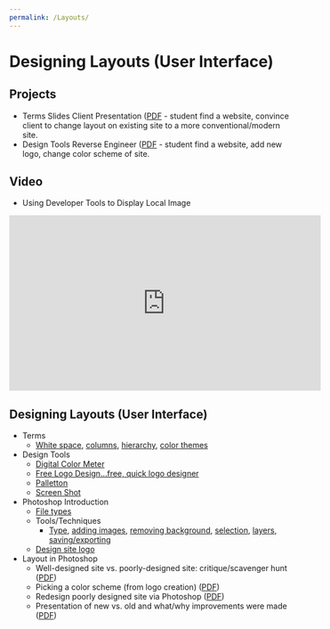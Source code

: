 ```yaml
---
permalink: /Layouts/
---
```

# Designing Layouts (User Interface)

## Projects
- Terms Slides Client Presentation (<a href ="https://drive.google.com/file/d/13ipWD4a7JD1kzb9AZTDCIrdHmYOv8HhH/view?usp=sharing">PDF</a> - student find a website, convince client to change layout on existing site to a more conventional/modern site. 
- Design Tools Reverse Engineer (<a href ="https://drive.google.com/file/d/1rxQ81L1pdZcX9nYk6K-BD-uF84pI9Jqw/view?usp=sharing">PDF</a> - student find  a website, add new logo, change color scheme of site. 


## Video
- Using Developer Tools to Display Local Image
<iframe width="560" height="315" src="https://www.youtube.com/embed/qsT1aX8jIGk" frameborder="0" allow="accelerometer; autoplay; encrypted-media; gyroscope; picture-in-picture" allowfullscreen></iframe>


## Designing Layouts (User Interface)
- Terms 
  - <a href="https://1stwebdesigner.com/beautiful-whitespace-web-design/">White space</a>, <a href="https://www.smashingmagazine.com/2017/12/building-better-ui-designs-layout-grids/">columns</a>, <a href="https://www.woodst.com/web-design-development/hierarchy-web-site-design/">hierarchy</a>, <a href="https://paletton.com/#uid=1000u0kllllaFw0g0qFqFg0w0aF">color themes</a>
- Design Tools
  - <a href="https://support.apple.com/guide/digital-color-meter/welcome/mac">Digital Color Meter</a>
  - <a href="https://www.freelogodesign.org/?v=hybrid&utm_expid=.zKm1QJTySpqlGxV9Kiu8cQ.4&utm_referrer=">Free Logo Design...free, quick logo designer</a>
  - <a href="https://paletton.com/#uid=1000u0kllllaFw0g0qFqFg0w0aF">Palletton</a>
  - <a href="https://support.apple.com/en-us/HT201361">Screen Shot</a>
- Photoshop Introduction
  - <a href="https://helpx.adobe.com/photoshop/using/file-formats.html">File types</a>
  - Tools/Techniques
    - <a href="https://helpx.adobe.com/photoshop/using/creating-type.html">Type</a>, <a href="https://helpx.adobe.com/photoshop/using/creating-opening-importing-images.html">adding images</a>, <a href="https://helpx.adobe.com/photoshop/using/erasing-parts-image.html">removing background</a>, <a href="https://helpx.adobe.com/photoshop/how-to/selection-tools-basics.html">selection</a>, <a href="https://helpx.adobe.com/photoshop/using/layer-basics.html">layers</a>, <a href="https://helpx.adobe.com/photoshop/using/saving-images.html">saving/exporting</a>
  - <a href="https://justcreative.com/2009/07/27/what-makes-a-good-logo/">Design site logo</a>
- Layout in Photoshop
  - Well-designed site vs. poorly-designed site: critique/scavenger hunt (<a href="https://drive.google.com/file/d/1fNy11_RB-2amfGXFqNpxivVPn6epcjR8/view?usp=sharing">PDF</a>)
  - Picking a color scheme (from logo creation) (<a href="https://drive.google.com/file/d/1y4f3WUAHqUkk2UBazGYYvo_ge62FStCc/view?usp=sharing">PDF</a>)
  - Redesign poorly designed site via Photoshop (<a href="https://drive.google.com/file/d/1-NZhJDBgFMTsxVgD3-dvnoPoWWH-8gB9/view?usp=sharing">PDF</a>)
  - Presentation of new vs. old and what/why improvements were made (<a href="https://drive.google.com/file/d/1WZJQCvOsu53nXsvi8kB7Ur_XQjx-35lh/view?usp=sharing">PDF</a>)
